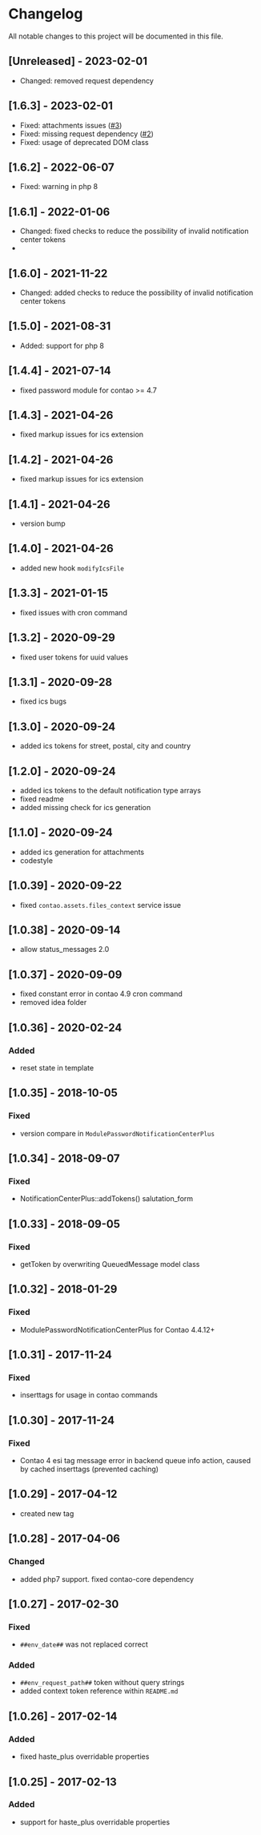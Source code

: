 # Changelog

All notable changes to this project will be documented in this file.

## [Unreleased] - 2023-02-01
- Changed: removed request dependency

## [1.6.3] - 2023-02-01
- Fixed: attachments issues ([#3])
- Fixed: missing request dependency ([#2])
- Fixed: usage of deprecated DOM class

## [1.6.2] - 2022-06-07
- Fixed: warning in php 8

## [1.6.1] - 2022-01-06
- Changed: fixed checks to reduce the possibility of invalid notification center tokens
- 
## [1.6.0] - 2021-11-22
- Changed: added checks to reduce the possibility of invalid notification center tokens

## [1.5.0] - 2021-08-31

- Added: support for php 8

## [1.4.4] - 2021-07-14

- fixed password module for contao >= 4.7

## [1.4.3] - 2021-04-26

- fixed markup issues for ics extension

## [1.4.2] - 2021-04-26

- fixed markup issues for ics extension

## [1.4.1] - 2021-04-26

- version bump

## [1.4.0] - 2021-04-26

- added new hook `modifyIcsFile`

## [1.3.3] - 2021-01-15

- fixed issues with cron command

## [1.3.2] - 2020-09-29

- fixed user tokens for uuid values

## [1.3.1] - 2020-09-28

- fixed ics bugs

## [1.3.0] - 2020-09-24

- added ics tokens for street, postal, city and country

## [1.2.0] - 2020-09-24

- added ics tokens to the default notification type arrays
- fixed readme
- added missing check for ics generation

## [1.1.0] - 2020-09-24

- added ics generation for attachments
- codestyle

## [1.0.39] - 2020-09-22

- fixed `contao.assets.files_context` service issue

## [1.0.38] - 2020-09-14

- allow status_messages 2.0

## [1.0.37] - 2020-09-09

- fixed constant error in contao 4.9 cron command
- removed idea folder

## [1.0.36] - 2020-02-24

### Added

- reset state in template

## [1.0.35] - 2018-10-05

### Fixed

- version compare in `ModulePasswordNotificationCenterPlus`

## [1.0.34] - 2018-09-07

### Fixed

- NotificationCenterPlus::addTokens() salutation_form

## [1.0.33] - 2018-09-05

### Fixed

- getToken by overwriting QueuedMessage model class

## [1.0.32] - 2018-01-29

### Fixed

- ModulePasswordNotificationCenterPlus for Contao 4.4.12+

## [1.0.31] - 2017-11-24

### Fixed

- inserttags for usage in contao commands

## [1.0.30] - 2017-11-24

### Fixed

- Contao 4 esi tag message error in backend queue info action, caused by cached inserttags (prevented caching)

## [1.0.29] - 2017-04-12

- created new tag

## [1.0.28] - 2017-04-06

### Changed

- added php7 support. fixed contao-core dependency

## [1.0.27] - 2017-02-30

### Fixed

- `##env_date##` was not replaced correct

### Added

- `##env_request_path##` token without query strings
- added context token reference within `README.md`

## [1.0.26] - 2017-02-14

### Added

- fixed haste_plus overridable properties

## [1.0.25] - 2017-02-13

### Added

- support for haste_plus overridable properties


[#3]: https://github.com/heimrichhannot/contao-notification_center_plus/issues/3
[#2]: https://github.com/heimrichhannot/contao-notification_center_plus/issues/2
